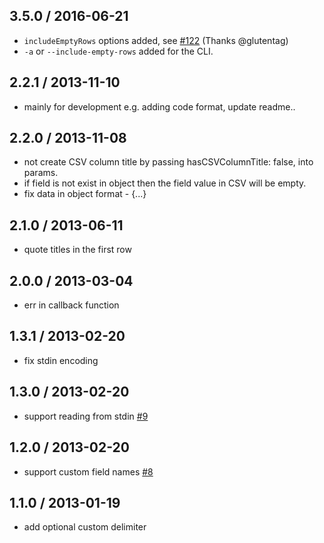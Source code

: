 ## 3.5.0 / 2016-06-21

 * `includeEmptyRows` options added, see [#122](https://github.com/zemirco/json2csv/pull/122) (Thanks @glutentag)
 * `-a` or `--include-empty-rows` added for the CLI.

## 2.2.1 / 2013-11-10

  * mainly for development e.g. adding code format, update readme..

## 2.2.0 / 2013-11-08

  * not create CSV column title by passing hasCSVColumnTitle: false, into params.
  * if field is not exist in object then the field value in CSV will be empty.
  * fix data in object format - {...}

## 2.1.0 / 2013-06-11

  * quote titles in the first row

## 2.0.0 / 2013-03-04

  * err in callback function

## 1.3.1 / 2013-02-20

  * fix stdin encoding

## 1.3.0 / 2013-02-20

  * support reading from stdin [#9](https://github.com/zeMirco/json2csv/pull/9)

## 1.2.0 / 2013-02-20

  * support custom field names [#8](https://github.com/zeMirco/json2csv/pull/8)

## 1.1.0 / 2013-01-19

  * add optional custom delimiter
